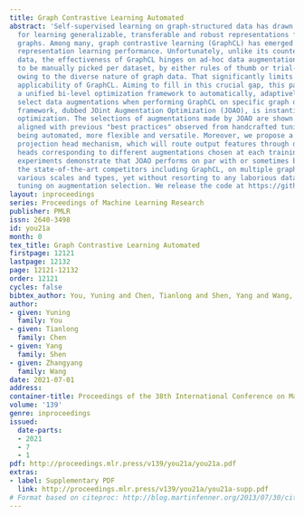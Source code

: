```yaml
---
title: Graph Contrastive Learning Automated
abstract: 'Self-supervised learning on graph-structured data has drawn recent interest
  for learning generalizable, transferable and robust representations from unlabeled
  graphs. Among many, graph contrastive learning (GraphCL) has emerged with promising
  representation learning performance. Unfortunately, unlike its counterpart on image
  data, the effectiveness of GraphCL hinges on ad-hoc data augmentations, which have
  to be manually picked per dataset, by either rules of thumb or trial-and-errors,
  owing to the diverse nature of graph data. That significantly limits the more general
  applicability of GraphCL. Aiming to fill in this crucial gap, this paper proposes
  a unified bi-level optimization framework to automatically, adaptively and dynamically
  select data augmentations when performing GraphCL on specific graph data. The general
  framework, dubbed JOint Augmentation Optimization (JOAO), is instantiated as min-max
  optimization. The selections of augmentations made by JOAO are shown to be in general
  aligned with previous "best practices" observed from handcrafted tuning: yet now
  being automated, more flexible and versatile. Moreover, we propose a new augmentation-aware
  projection head mechanism, which will route output features through different projection
  heads corresponding to different augmentations chosen at each training step. Extensive
  experiments demonstrate that JOAO performs on par with or sometimes better than
  the state-of-the-art competitors including GraphCL, on multiple graph datasets of
  various scales and types, yet without resorting to any laborious dataset-specific
  tuning on augmentation selection. We release the code at https://github.com/Shen-Lab/GraphCL_Automated.'
layout: inproceedings
series: Proceedings of Machine Learning Research
publisher: PMLR
issn: 2640-3498
id: you21a
month: 0
tex_title: Graph Contrastive Learning Automated
firstpage: 12121
lastpage: 12132
page: 12121-12132
order: 12121
cycles: false
bibtex_author: You, Yuning and Chen, Tianlong and Shen, Yang and Wang, Zhangyang
author:
- given: Yuning
  family: You
- given: Tianlong
  family: Chen
- given: Yang
  family: Shen
- given: Zhangyang
  family: Wang
date: 2021-07-01
address:
container-title: Proceedings of the 38th International Conference on Machine Learning
volume: '139'
genre: inproceedings
issued:
  date-parts:
  - 2021
  - 7
  - 1
pdf: http://proceedings.mlr.press/v139/you21a/you21a.pdf
extras:
- label: Supplementary PDF
  link: http://proceedings.mlr.press/v139/you21a/you21a-supp.pdf
# Format based on citeproc: http://blog.martinfenner.org/2013/07/30/citeproc-yaml-for-bibliographies/
---
```

